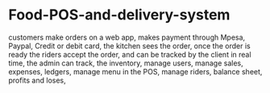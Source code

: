 # Food-POS-and-delivery-system
customers make orders on a web app, makes payment through Mpesa, Paypal, Credit or debit card, the kitchen sees the order, once the order is ready the riders accept the order, and can be tracked by the client in real time, the admin can track, the inventory, manage users, manage sales, expenses, ledgers, manage menu in the POS, manage riders, balance sheet, profits and loses, 
